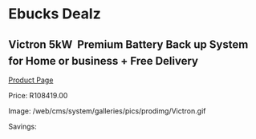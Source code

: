 
# Ebucks Dealz
## Victron 5kW  Premium Battery Back up System for Home or business + Free Delivery
[Product Page](https://www.ebucks.com/web/shop/productSelected.do?prodId=1231053189&catId=854105660)

Price: R108419.00

Image: /web/cms/system/galleries/pics/prodimg/Victron.gif

Savings: 


	